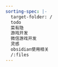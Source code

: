 ```yaml
---
sorting-spec: |-
  target-folder: /
  todo
  菜有隐
  游戏开发
  微信游戏开发
  灵感
  obsidian使用相关
  /:files
---
```

